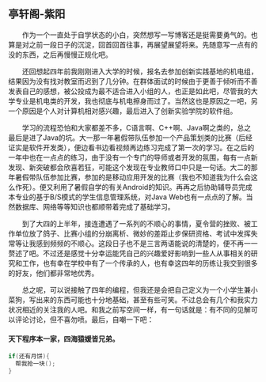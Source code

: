 ## 亭轩阁-紫阳
&emsp;&emsp;作为一个一直处于自学状态的小白，突然想写一写博客还是挺需要勇气的。也算是对之前一段日子的沉淀，回首回首往事，再展望展望将来。先随意写一点有的没的东西，之后再慢慢正规化吧。  

&emsp;&emsp;还回想起四年前我刚刚进入大学的时候，报名去参加创新实践基地的机电组，结果因为没有找对教室而迟到了几分钟。在群体面试的时候由于更善于倾听而不善发表自己的感想，被公投成为最不适合进入小组的人，也正是如此吧，尽管我的大学专业是机电类的开发，我也彻底与机电擦身而过了。当然这也是原因之一吧，另一个原因是个人对计算机相对感兴趣，最后进入了创新实验学院的软件组。  

&emsp;&emsp;学习的流程恐怕和大家都差不多，C语言啊、C++啊、Java啊之类的，总之最后是进了Java的坑。大一那一年暑假带队伍参加一个产品策划类的比赛（后经证实是软件开发类），便边看书边看视频再边练习完成了第一次的学习。在之后的一年中也在一点点的练习，由于没有一个专门的导师或者开发的氛围，每有一点新发现、新突破都会欣喜若狂，可能这个发现在专业教师口中只是一句话。大二的那年暑假带队伍参加比赛，参加的是移动应用开发的比赛（我也不知道我为什么会这么作死）。便又利用了暑假自学的有关Android的知识。再再之后协助辅导员完成本专业的基于B/S模式的学生信息管理系统，对Java Web也有一点点的了解。当然数据库、网络等等知识也都顺带着完成了基础学习。  

&emsp;&emsp;到了大四的上半年，接连遭遇了一系列的不顺心的事情，夏令营的挫败、被工作单位放了鸽子、比赛小组的分崩离析、微妙的差距止步保研资格、考试中发挥失常等让我感到频频的不顺心。这段日子也不是三言两语能说的清楚的，便不再一一赘述了吧。不过还是感觉十分幸运能凭自己的兴趣爱好影响到一些人从事相关的研究和工作，也有幸在学校中有了一个传承的人，也有幸这四年的历练让我交到很多的好友，他们都非常地优秀。

&emsp;&emsp;总之呢，可以说接触了四年的编程，但我还是会把自己定义为一个小学生兼小菜狗，写出来的东西可能也十分地基础，甚至有些可笑。不过总会有几个和我实力状况相近的关注我的人吧。和我之前写空间一样，有一句话就是：有不同的见解可以评论讨论，但不喜勿喷。最后，自嘲一下吧：

#### 天下程序本一家，四海猿媛皆兄弟。  

```Java
if(还有月饼){
  帮我抢一块();
}
```
